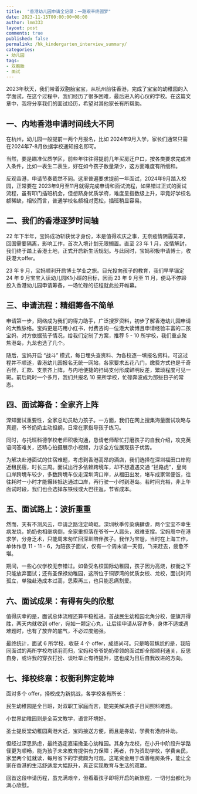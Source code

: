 ```yaml
---
title:  "香港幼儿园申请全记录：一路艰辛终圆梦"
date: 2023-11-15T00:00:00+08:00
author: lmm333
layout: post
comments: true
published: false
permalink: /hk_kindergarten_interview_summary/
categories:
- 幼儿园
tags:
- 双胞胎
- 面试
---
```

2023年秋天，我们带着双胞胎宝宝，从杭州前往香港，完成了宝宝的幼稚园的入学面试，在这个过程中，我们经历了很多困难，最后进入的心仪的学校。在这篇文章中，我将分享我们的面试经历，希望对其他家长有所帮助。
<!--more-->

## 一、内地香港申请时间线大不同
在杭州，幼儿园一般提前一两个月报名，比如 2024年9月入学，家长们通常只需在2024年7-8月依据学校通知报名即可。

当然，要是瞄准优质学区，前些年往往得提前几年买房迁户口，按各类要求完成准入条件，比如一表生二表生，好在如今孩子数量渐少，这方面难度有所缓和。

反观香港，申请节奏截然不同。这里普遍要求提前一年面试，2024年9月踏入校园，正常要在 2023年9月至11月就得完成申请和面试流程，如果错过正式的面试流程，虽有叩门插班机会，但想跻身优质学府，难度呈指数级上升，毕竟好学校名额稀缺，相较而言，普通学校名额相对宽松，插班稍显容易。

## 二、我们的香港逐梦时间轴
22 年下半年，宝妈成功斩获优才身份，本是值得欢庆之事，无奈疫情阴霾笼罩，回国需要隔离，影响工作，首次入境计划无限搁置。直至 23 年 1 月，疫情解封，我们终于踏上香港土地，正式开启新生活规划。与此同时，宝妈积极申请博士，收获港大offer。

23 年 9 月，宝妈顺利开启博士学业之旅。目光投向孩子的教育，我们早早锚定 24 年 9 月宝宝入读幼儿园K1小班的目标，因而 23 年 9 月至 11 月，便马不停蹄投入香港幼儿园申请筹备，一场忙碌的征程就此拉开帷幕。

## 三、申请流程：精细筹备不简单
申请第一步，网络成为我们的得力助手，广泛搜罗资料，初步了解香港幼儿园申请的大致脉络。宝妈更是巧用小红书，付费咨询一位港大读博且申请经验丰富的二孩宝妈，对方依据孩子情况，给我们定制了方案，推荐 5 - 10 所学校，我们重点聚焦港岛，九龙也选了几个。

随后，宝妈开启 “战斗” 模式，每日埋头查资料、为各校逐一填报名资料。可这过程并不顺遂，香港幼儿园报名无统一网站，各家要求五花八门，缴费方式也是千奇百怪，汇款、支票齐上阵，与内地便捷的扫码支付形成鲜明反差，繁琐程度可见一斑。前后耗时一个多月，我们共报名 10 来所学校，忙碌奔波成为那些日子的常态。

## 四、面试筹备：全家齐上阵
深知面试重要性，全家总动员助力孩子。一方面，我们在网上搜集海量面试攻略与真题，爷爷奶奶主动担纲，日常在家指导孩子练习。

同时，与托班科德学校老师积极沟通，恳请老师帮忙打磨孩子的自我介绍，攻克英语问答难关，还精心拍摄展示小视频，力求全方位展现孩子优势。

为解决赴港面试的住宿难题，考虑到香港高昂的酒店，我们选择在深圳福田口岸附近租民宿，时长三周。面试出行多依赖跨境车，却不想遭遇交通 “拦路虎”，皇岗口岸跨境车较少，多数跨境车仅走深圳湾口岸，从福田出发，堵车成家常便饭，往往耗时一小时才能辗转抵达通过口岸，再行驶一小时到港岛。若时间充裕，非上午面试时段，我们也会选择东铁线或大巴往返，节省成本。

## 五、面试路上：波折重重
然而，天有不测风云，申请之路注定崎岖。深圳秋季传染病肆虐，两个宝宝不幸生病发烧，奶奶也相继病倒，全家重担落在爷爷一人肩头，艰难支撑。宝妈周中在港求学，分身乏术，只能周末匆忙回深圳陪伴孩子。我作为宝爸，当时在上海工作，单休作息 11 - 11 - 6，为陪孩子面试，仅有一个周末请一天假，飞来赶去，疲惫不堪。

期间，一些心仪学校无奈错过。如备受名校国际幼稚园，孩子因为高烧，权衡之下只能放弃面试；还有圣保禄幼稚园，这所位于铜锣湾的优质女校、龙校，面试时间孤立，单独赴港成本过高，思索再三，也只能忍痛割爱。

## 六、面试成果：有得有失的欣慰
值得庆幸的是，面试总体流程还算平稳推进。首战民生幼稚园北角分校，便旗开得胜，两天内就收到 offer，宛如一颗定心丸，让后续申请从容许多，身体不适或遇难题时，也有了放弃的底气，不必过度勉强。

最终统计，面试 6 所学校，收获 4 个 offer，成绩尚可。只是略带尴尬的是，我陪同面试的两所学校均铩羽而归，宝妈和爷爷奶奶带领的面试却全部顺利通关，反思自身，或许我的穿衣打扮、谈吐举止有待提升，这也成为日后自我改进的方向。

## 七、择校终章：权衡利弊定乾坤
面对多个 offer，择校成为新挑战，各学校各有所长：

民生幼稚园是全日班，对双职工家庭而言，能完美解决孩子日间照料难题。

小世界幼稚园则是全英文教学，语言环境好。

圣士提反堂幼稚园离港大近，宝妈接送方便，而且是券幼，学费有港府补助。

但经过深思熟虑，最终选定嘉诺撒圣心幼稚园。其身为龙校，在小升中阶段升学路径更为顺畅，能为孩子未来教育提供有力保障；再者，作为资助学校，学费亲民，家里两个娃就读，每月省下的学费颇为可观，这笔资金用于改善租房条件，能让全家在香港的生活舒适度大幅跃升，真正实现教育与生活的双赢。

回首这段申请历程，虽充满艰辛，但看着孩子即将开启的新旅程，一切付出都化为满心欣慰。
